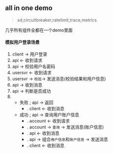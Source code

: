 ## all in one demo

>sd,circuitbreaker,ratelimit,trace,metrics

几乎所有组件全都在一个demo里面

#### 

#### 模拟用户登录场景

1. client -> 用户登录
2. api <- 收到请求
3. api -> 校验用户名密码
4. usersvr <- 收到请求
5. usersvr -> `校验`-> 发送消息(校验结果和用户信息)
6. api -> 收到消息 
7. api -> 判断是否成功
8. 
    * 失败 ; api -> 返回
        * . client <- 收到消息
    * 成功 ; api -> 查询用户账户信息
        * . account <- 收到请求
        * . account -> `查询` -> 发送消息(账户信息)
        * . api <- 收到消息
        * . api -> 组合`用户信息`和`账户信息` -> 发送消息
        * . client <- 收到消息
    
